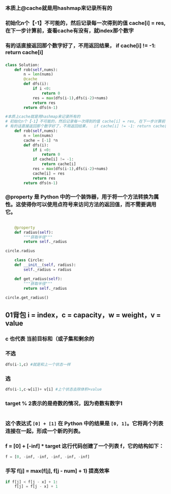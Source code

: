 ### 本质上@cache就是用hashmap来记录所有的
### 初始化n个【-1】不可能的，然后记录每一次得到的值 cache[i] = res, 在下一步计算前，查看cache有没有，就index那个数字
### 有的话直接返回那个数字好了，不用返回结果，  if cache[i] != -1: return cache[i]

### 
```py
class Solution:
    def rob(self,nums):
        n = len(nums)
        @cache
        def dfs(i):
            if i <0:
                return 0 
            res = max(dfs(i-1),dfs(i-2)+nums)
            return res
        return dfs(n-1)

#本质上cache就是用hashmap来记录所有的
# 初始化n个【-1】不可能的，然后记录每一次得到的值 cache[i] = res, 在下一步计算前，查看cache有没有，就index那个数字
# 有的话直接返回那个数字好了，不用返回结果，  if cache[i] != -1: return cache[i]
    def rob(self,nums):
        n = len(nums)
        cache = [-1] *n
        def dfs(i):
            if i <0:
                return 0 
            if cache[i] != -1:
                return cache[i]
            res = max(dfs(i-1),dfs(i-2)+nums)
            cache[i] = res
            return res
        return dfs(n-1)
```


### @property 是 Python 中的一个装饰器，用于将一个方法转换为属性。这使得你可以使用点符号来访问方法的返回值，而不需要调用它。
```py

    @property
    def radius(self):
        """获取半径"""
        return self._radius

circle.radius
```
```py
    class Circle:
    def __init__(self, radius):
        self._radius = radius

    def get_radius(self):
        """获取半径"""
        return self._radius
        
circle.get_radius()
```


## 01背包 i = index，c = capacity，w = weight，v = value
### c 也代表 当前目标和（或子集和剩余的
### 不选
```py
dfs(i-1,c) #就是和上一个状态一样
```
### 选
```py
dfs(i-1,c-w[i])+ v[i] #上个状态去除体积+value
```


### target % 2表示的是奇数的情况，因为奇数有数字1
```py

```



### 这个表达式 `[0] + [1]` 在 Python 中的结果是 `[0, 1]`。它将两个列表连接在一起，形成一个新的列表。 


### f = [0] + [-inf] * target 这行代码创建了一个列表 f，它的结构如下：

```py
f = [0, -inf, -inf, -inf, -inf, -inf]

```



### 手写 f[j] = max(f[j], f[j - num] + 1) 提高效率
```py
if f[j] < f[j - x] + 1:
    f[j] = f[j - x] + 1

```


### 
```py

```


### 
```py

```

### 
```py

```

### 
```py

```

### 
```py

```
### 
```py

```
### 
```py

```
### 
```py

```
### 
```py

```
### 
```py

```
### 
```py

```

### 
```py

```
### 
```py

```
### 
```py

```
